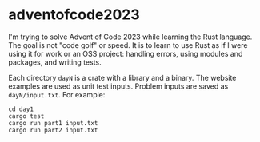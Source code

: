 # adventofcode2023
I'm trying to solve Advent of Code 2023 while learning the Rust language.  The goal is not "code golf" or speed.  It is to
learn to use Rust as if I were using it for work or an OSS project: handling errors, using modules and packages, and writing tests.

Each directory `dayN` is a crate with a library and a binary.
The website examples are used as unit test inputs.
Problem inputs are saved as `dayN/input.txt`.
For example:

```
cd day1
cargo test
cargo run part1 input.txt
cargo run part2 input.txt
```


